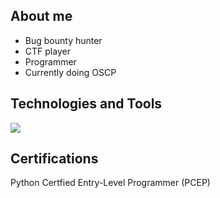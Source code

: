 

## About me
- Bug bounty hunter 
- CTF player
- Programmer
- Currently doing OSCP

## Technologies and Tools
<image src="https://img.shields.io/badge/Windows-0078D6?style=for-the-badge&logo=windows&logoColor=white">


## Certifications 
Python Certfied Entry-Level Programmer (PCEP)
